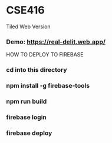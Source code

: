 # CSE416
Tiled Web Version


### Demo: https://real-delit.web.app/


HOW TO DEPLOY TO FIREBASE

### cd into this directory
### npm install -g firebase-tools
### npm run build
### firebase login
### firebase deploy
